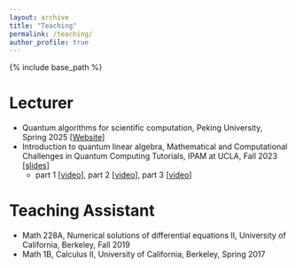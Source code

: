 ```yaml
---
layout: archive
title: "Teaching"
permalink: /teaching/
author_profile: true
---
```


{% include base_path %}

Lecturer
======
* Quantum algorithms for scientific computation, Peking University, Spring 2025 [[Website](/markdown)]
* Introduction to quantum linear algebra, Mathematical and Computational Challenges in Quantum Computing Tutorials, IPAM at UCLA, Fall 2023 [[slides](http://helper.ipam.ucla.edu/publications/cqctut/cqctut_19840.pdf)]
  * part 1 [[video](https://www.youtube.com/watch?v=tMJ_QQ9QO5I)], part 2 [[video](https://www.youtube.com/watch?v=zmS6QU56374)], part 3 [[video](https://www.youtube.com/watch?v=YC0vIOQJnnI)]

Teaching Assistant
======
* Math 228A, Numerical solutions of differential equations II, University of California, Berkeley, Fall 2019
* Math 1B, Calculus II, University of California, Berkeley, Spring 2017
